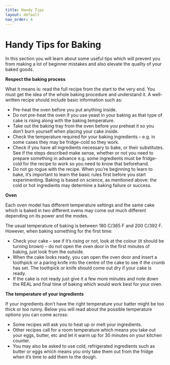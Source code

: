 ```yaml
---
title: Handy Tips
layout: default
nav_order: 4
---
```



<h1>Handy Tips for Baking</h1>


In this section you will learn about some useful tips which will prevent you from making a lot of beginner mistakes and also elevate the quality of your baked goods.

**Respect the baking process**

What it means is: read the full recipe from the start to the very end. You must get the idea of the whole baking procedure and understand it. A well-written recipe should include basic information such as:


-	Pre-heat the oven before you put anything inside.
-	Do not pre-heat the oven if you use yeast in your baking as that type of cake is rising along with the baking temperature.
-	Take out the baking tray from the oven before you preheat it so you don’t burn yourself when placing your cake inside.
-	Check the temperature required for your baking ingredients –  e.g. in some cases they may be fridge-cold so they work.
-	Check if you have all ingredients necessary to bake, or their substitutes. See if the steps described make sense, whether or not you need to prepare something in advance e.g. some ingredients must be fridge-cold for the recipe to work so you need to know that beforehand.
- Do not go rogue with the recipe. When you’re beginning to learn to bake, it’s important to learn the basic rules first before you start experimenting. Baking is based on science, as mentioned above: the cold or hot ingredients may determine a baking failure or success.


**Oven** 

Each oven model has different temperature settings and the same cake which is baked in two different ovens may come out much different depending on its power and the modes. 

The usual temperature of baking is between 180 C/365 F and 200 C/392 F. However, when baking something for the first time:

-	Check your cake – see if it’s rising or not, look at the colour (it should be turning brown) – do not open the oven door in the first minutes of baking, just look from the outside. 
-	When the cake looks ready, you can open the oven door and insert a toothpick or a paring knife into the centre of the cake to see if the crumb has set. The toothpick or knife should come out dry if your cake is ready.
-	If the cake is not ready just give it a few more minutes and note down the REAL and final time of baking which would work best for your oven.


**The temperature of your ingredients**

If your ingredients don’t have the right temperature your batter might be too thick or too runny. Below you will read about the possible temperature options you can come across:

-	Some recipes will ask you to heat up or melt your ingredients.
-	Other recipes call for a room temperature which means you take out your eggs, butter, etc and let it warm up for 30 minutes on your kitchen counter.
-	You may also be asked to use cold, refrigerated ingredients such as butter or eggs which means you only take them out from the fridge when it’s time to add them to the dough.
